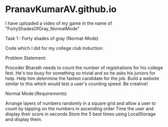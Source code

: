 # PranavKumarAV.github.io

I have uploaded a video of my game in the name of "FortyShadesOfGray_NormalMode"

Task 1 : Forty shades of gray (Normal-Mode)

Code which I did for my college club Induction:

Problem Statement:

Procoder Bharath needs to count the number of registrations for his college fest. He's too busy for something so trivial and so he asks his juniors for help. Help him determine the fastest candidate for the job. Build a website similar to this which would test a user's counting speed. Be creative!

Normal Mode:(Requirements)

Arrange layers of numbers randomly in a square grid and allow a user to count by tapping on the numbers in ascending order
Time the user and display their score in seconds
Store the 5 best times using LocalStorage and display them.

